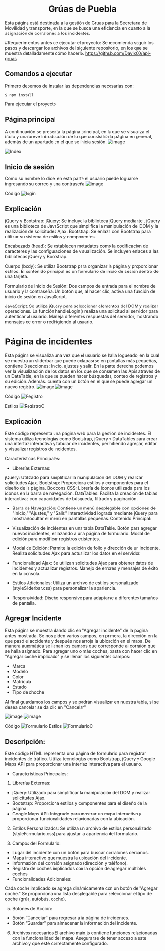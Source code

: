 <h1 align="center"> Grúas de Puebla </h1>

Esta página está destinada a la gestión de Gruas para la Secretaría de Movilidad y transporte, en la que se busca una eficiencia en cuanto a  la asignación de corralones a los incidentes.

#Requerimientos antes de ejecutar el proyecto:
Se recomienda seguir los pasos y descargar los archivos del siguiente repositorio, en los que se muestra detalladamente cómo hacerlo.
https://github.com/Davix00/api-gruas
## Comandos a ejecutar
Primero debemos de instalar las dependencias necesarias con:

    $ npm install
Para ejecutar el proyecto

    

## Página principal
A continuación se presenta la página principal, en la que se visualiza el título y una breve introducción de lo que consistiría la página en general, además de un apartado en el que se inicia sesión.
![image](https://github.com/Perla1802/GruassPueblaF/assets/59744172/50f96e86-cfd4-4c73-b3e9-961d02b7f805)

![Index](https://github.com/Perla1802/GruassPueblaF/assets/59744172/a0120bf0-ab9d-40d6-9507-0a9bc1f59674)

## Inicio de sesión
Como su nombre lo dice, en esta parte el usuario puede loguarse ingresando su correo y una contraseña
![image](https://github.com/Perla1802/GruassPueblaF/assets/59744172/a6332e2b-e368-4457-9be7-692e8763eea4)

Código
![login](https://github.com/Perla1802/GruassPueblaF/assets/59744172/13a99e96-eb20-4a0a-9087-ec216363af00)

## Explicación
jQuery y Bootstrap:
jQuery: Se incluye la biblioteca jQuery mediante <script src="https://code.jquery.com/jquery-3.6.4.min.js"></script>. 
jQuery es una biblioteca de JavaScript que simplifica la manipulación del DOM y la realización de solicitudes Ajax.
Bootstrap: Se enlaza con Bootstrap para utilizar su sistema de estilos y componentes.

Encabezado (head): Se establecen metadatos como la codificación de caracteres y las configuraciones de visualización. Se incluyen enlaces a las bibliotecas jQuery y Bootstrap.

Cuerpo (body):
Se utiliza Bootstrap para organizar la página y proporcionar estilos.
El contenido principal es un formulario de inicio de sesión dentro de una tarjeta.

Formulario de Inicio de Sesión:
Dos campos de entrada para el nombre de usuario y la contraseña.
Un botón que, al hacer clic, activa una función de inicio de sesión en JavaScript.

JavaScript:
Se utiliza jQuery para seleccionar elementos del DOM y realizar operaciones.
La función handleLogin() realiza una solicitud al servidor para autenticar al usuario.
Maneja diferentes respuestas del servidor, mostrando mensajes de error o redirigiendo al usuario.

# Página de incidentes
Esta página se visualiza una vez que el usuario se halla logueado, en la cual se muestra un sliderbar que puede colapasrse en pantallas más pequeñas, contiene 3 secciones: Inicio, ajustes y salir.
En la parte derecha podemos ver la visualización de los datos en los que se consumen las Apis através de un DataTable, en la que se pueden hacer búsquedas, conteo de registros y su edición.
Además. cuenta con un botón en el que se puede agregar un nuevo registro.
![image](https://github.com/Perla1802/GruassPueblaF/assets/59744172/7c202e48-39db-48a1-ab2b-bb84cd92dd4f)
![image](https://github.com/Perla1802/GruassPueblaF/assets/59744172/70bee1bf-6d35-4ca9-8aa2-b9d6fccd955e)

Código
![Registro](https://github.com/Perla1802/GruassPueblaF/assets/59744172/f64b9ee9-ab7e-4fb2-8b20-fb87db27a333)

Estilos
![RegistroC](https://github.com/Perla1802/GruassPueblaF/assets/59744172/138956cc-7bdc-4255-bd49-84c2cecb4b12)

## Explicación
Este código representa una página web para la gestión de incidentes. El sistema utiliza tecnologías como Bootstrap, jQuery y DataTables para crear una interfaz interactiva y tabular de incidentes, permitiendo agregar, editar y visualizar registros de incidentes.

Características Principales:

- Librerías Externas:

jQuery: Utilizado para simplificar la manipulación del DOM y realizar solicitudes Ajax.
Bootstrap: Proporciona estilos y componentes para el diseño de la página.
Boxicons CSS: Librería de iconos utilizada para los íconos en la barra de navegación.
DataTables: Facilita la creación de tablas interactivas con capacidades de búsqueda, filtrado y paginación.

- Barra de Navegación:
Contiene un menú desplegable con opciones de "Inicio," "Ajustes," y "Salir."
Interactividad lograda mediante jQuery para mostrar/ocultar el menú en pantallas pequeñas.
Contenido Principal:

- Visualización de incidentes en una tabla DataTable.
Botón para agregar nuevos incidentes, enlazando a una página de formulario.
Modal de edición para modificar registros existentes.

- Modal de Edición:
Permite la edición de folio y dirección de un incidente.
Realiza solicitudes Ajax para actualizar los datos en el servidor.

- Funcionalidad Ajax:
Se utilizan solicitudes Ajax para obtener datos de incidentes y actualizar registros.
Manejo de errores y mensajes de éxito en la consola.

- Estilos Adicionales:
Utiliza un archivo de estilos personalizado (styleSliderbar.css) para personalizar la apariencia.

- Responsividad:
Diseño responsive para adaptarse a diferentes tamaños de pantalla.


## Agregar Incidente
Esta página se muestra dando clic en "Agregar incidente" de la página antes mostrada.
Se nos piden varios campos, en primera, la dirección en la que pasó el accidente y después nos arroja la ubicación en el mapa.
De manera automática se llenan los campos que corresponde al corralón que se halla asignado.
Para agregar uno o más coches, basta con hacer clic en "Agregar coche implicado" y se llenan los siguientes campos:
- Marca
- Modelo
- Color
- Matricula
- Estado
- Tipo de choche

Al final guardamos los campos y se podrán visualizar en nuestra tabla, si se desea cancelar se da clic en "Cancelar"

![image](https://github.com/Perla1802/GruassPueblaF/assets/59744172/bd7aa5b1-339a-48c9-8d81-d1e012845e8f)
![image](https://github.com/Perla1802/GruassPueblaF/assets/59744172/18948c81-14ac-4c2d-9d23-925a9a7efdad)

Código
![Formulario](https://github.com/Perla1802/GruassPueblaF/assets/59744172/16adea9d-1060-4093-b6a0-1fe382c7a465)
Estilos
![FormularioC](https://github.com/Perla1802/GruassPueblaF/assets/59744172/cae7691a-f102-4dba-93dc-76634caa4de2)

## Descripción:
Este código HTML representa una página de formulario para registrar incidentes de tráfico. Utiliza tecnologías como Bootstrap, jQuery y Google Maps API para proporcionar una interfaz interactiva para el usuario.

- Características Principales:

1. Librerías Externas:

- jQuery: Utilizado para simplificar la manipulación del DOM y realizar solicitudes Ajax.
- Bootstrap: Proporciona estilos y componentes para el diseño de la página.
- Google Maps API: Integrado para mostrar un mapa interactivo y proporcionar funcionalidades relacionadas con la ubicación.

2. Estilos Personalizados:
Se utiliza un archivo de estilos personalizado (styleFormulario.css) para ajustar la apariencia del formulario.

4. Campos del Formulario:
- Lugar del incidente con un botón para buscar corralones cercanos.
- Mapa interactivo que muestra la ubicación del incidente.
- Información del corralón asignado (dirección y teléfono).
- Registro de coches implicados con la opción de agregar múltiples coches.
- Funcionalidades Adicionales:

Cada coche implicado se agrega dinámicamente con un botón de "Agregar coche."
Se proporciona una lista desplegable para seleccionar el tipo de coche (grúa, autobús, coche).

5. Botones de Acción:
- Botón "Cancelar" para regresar a la página de incidentes.
- Botón "Guardar" para almacenar la información del incidente.

6. Archivos necesarios
El archivo main.js contiene funciones relacionadas con la funcionalidad del mapa. Asegurarse de tener acceso a este archivo y que esté correctamente configurado.

